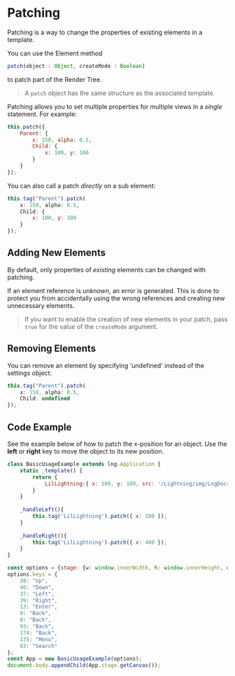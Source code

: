 # Patching

Patching is a way to change the properties of existing elements in a template.

You can use the Element method

```js
patch(object : Object, createMode : Boolean)
```

to patch part of the Render Tree.

> A `patch` object has the same structure as the associated template.

Patching allows you to set multiple properties for multiple views in a *single* statement. For example:

```js
this.patch({
    Parent: {
        x: 150, alpha: 0.5,
        Child: {
            x: 100, y: 100
        }
    }
});
```

You can also call a patch *directly* on a sub element:

```js
this.tag("Parent").patch(
    x: 150, alpha: 0.5,
    Child: {
        x: 100, y: 100
    }
});
```

## Adding New Elements

By default, only properties of *existing* elements can be changed with patching.

If an element reference is *unknown*, an error is generated. This is done to protect you from accidentally using the wrong references and creating new unnecessary elements.

> If you want to enable the creation of new elements in your patch, pass `true` for the value of the `createMode` argument.

## Removing Elements

You can remove an element by specifying 'undefined' instead of the settings object:

```js
this.tag("Parent").patch(
    x: 150, alpha: 0.5,
    Child: undefined
});
```

## Code Example

See the example below of how to patch the x-position for an object. Use the **left** or **right** key to move the object to its new position.

```js
class BasicUsageExample extends lng.Application {
    static _template() {
        return {
            LilLightning:{ x: 100, y: 100, src: '/Lightning/img/LngDocs_LilLightningIdle.png' }
        }
    }
    
    _handleLeft(){
        this.tag('LilLightning').patch({ x: 100 });
    }
     
    _handleRight(){
        this.tag('LilLightning').patch({ x: 400 });
    }
}

const options = {stage: {w: window.innerWidth, h: window.innerHeight, clearColor: 0x00000000, canvas2D: false, useImageWorker: false}, debug: true}
options.keys = {
    38: "Up",
    40: "Down",
    37: "Left",
    39: "Right",
    13: "Enter",
    9: "Back",
    8: "Back",
    93: "Back",
    174: "Back",
    175: "Menu",
    83: "Search"
};
const App = new BasicUsageExample(options);
document.body.appendChild(App.stage.getCanvas());
```